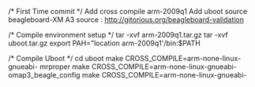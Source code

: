 /* First Time commit */
Add cross compile arm-2009q1
Add uboot source
beagleboard-XM A3 source : http://gitorious.org/beagleboard-validation

/* Compile environment setup */
 tar -xvf arm-2009q1.tar.gz
 tar -xvf uboot.tar.gz
 export PAH="location arm-2009q1'/bin:$PATH

/* Compile Uboot */
 cd uboot
 make CROSS_COMPILE=arm-none-linux-gnueabi- mrproper
 make CROSS_COMPILE=arm-none-linux-gnueabi- omap3_beagle_config
 make CROSS_COMPILE=arm-none-linux-gnueabi-

